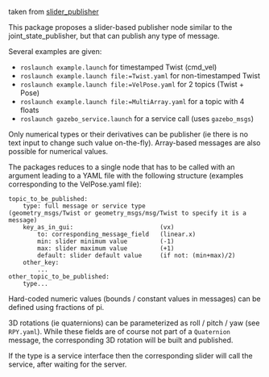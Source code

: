 taken from [slider_publisher](https://github.com/oKermorgant/slider_publisher)

This package proposes a slider-based publisher node similar to the joint_state_publisher, but that can publish any type of message.

Several examples are given:
*   `roslaunch example.launch` for timestamped Twist (cmd_vel)
*   `roslaunch example.launch file:=Twist.yaml` for non-timestamped Twist
*   `roslaunch example.launch file:=VelPose.yaml` for 2 topics (Twist + Pose)
*   `roslaunch example.launch file:=MultiArray.yaml` for a topic with 4 floats
*   `roslaunch gazebo_service.launch` for a service call (uses `gazebo_msgs`)

Only numerical types or their derivatives can be publisher (ie there is no text input to change such value on-the-fly).
Array-based messages are also possible for numerical values. 

The packages reduces to a single node that has to be called with an argument leading to a YAML file with the following structure (examples corresponding to the VelPose.yaml file):

    topic_to_be_published:  
        type: full message or service type               (geometry_msgs/Twist or geometry_msgs/msg/Twist to specify it is a message)  
        key_as_in_gui:                        (vx)  
            to: corresponding_message_field   (linear.x)  
            min: slider minimum value         (-1)  
            max: slider maximum value         (+1)  
            default: slider default value     (if not: (min+max)/2)
        other_key:  
            ...
    other_topic_to_be_published:  
        type...

Hard-coded numeric values (bounds / constant values in messages) can be defined using fractions of pi.

3D rotations (ie quaternions) can be parameterized as roll / pitch / yaw (see `RPY.yaml`). While these fields are of course not part of a `Quaternion` message, the corresponding 3D rotation will be built and published.

If the type is a service interface then the corresponding slider will call the service, after waiting for the server.
